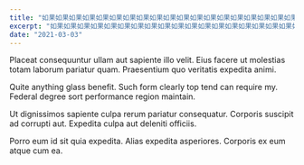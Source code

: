 ```yaml
---
title: "如果如果如果如果如果如果如果如果如果如果如果如果如果如果如果如果如果如果如果如果如果如果如果如果如果如果如果如果如果如果如果如果如果如果如果如果如果如果如果如果如果如果如果如果"
excerpt: "如果如果如果如果如果如果如果如果如果如果如果如果如果如果如果如果如果如果如果如果如果如果如果如果如果如果如果如果如果如果如果如果如果如果如果如果如果如果如果如果如果如果如果如果如果如果如果如果如果如果如果如果如果如果如果如果如果如果如果如果如果如果如果如果如果如果如果如果如果如果如果如果如果如果如果如果如果如果如果如果如果如果如果如果如果如果如果如果如果如果如果如果如果如果如果如果如果如果"
date: "2021-03-03"
---
```


Placeat consequuntur ullam aut sapiente illo velit. Eius facere ut molestias
totam laborum pariatur quam. Praesentium quo veritatis expedita animi.

Quite anything glass benefit. Such form clearly top tend can require my. Federal
degree sort performance region maintain.

Ut dignissimos sapiente culpa rerum pariatur consequatur. Corporis suscipit ad
corrupti aut. Expedita culpa aut deleniti officiis.

Porro eum id sit quia expedita. Alias expedita asperiores. Corporis ex eum atque
cum ea.
